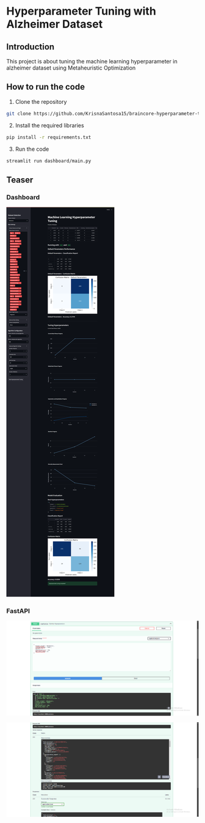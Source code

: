 # Hyperparameter Tuning with Alzheimer Dataset

## Introduction

This project is about tuning the machine learning hyperparameter in alzheimer dataset using Metaheuristic Optimization

## How to run the code
1. Clone the repository
```bash
git clone https://github.com/KrisnaSantosa15/braincore-hyperparameter-tuning.git
```

2. Install the required libraries
```bash
pip install -r requirements.txt
```
3. Run the code
```bash
streamlit run dashboard/main.py
```

## Teaser

### Dashboard

![Dashboard](./images/banner.png)

### FastAPI

![FastAPI](./images/fastapi-1.png)

![FastAPI](./images/fastapi-2.png)